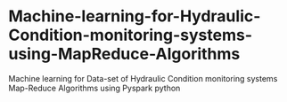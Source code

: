 # Machine-learning-for-Hydraulic-Condition-monitoring-systems-using-MapReduce-Algorithms
Machine learning for Data-set of Hydraulic Condition monitoring systems Map-Reduce Algorithms using Pyspark python 
